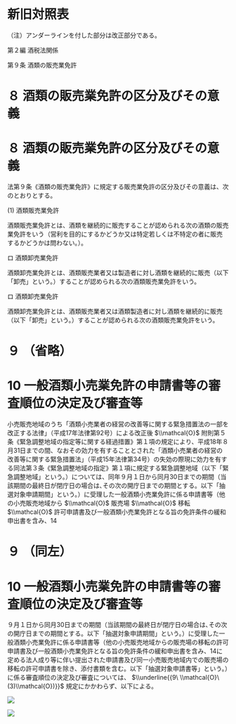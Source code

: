# 新旧対照表

（注）アンダーラインを付した部分は改正部分である。

第２編 酒税法関係

第９条 酒類の販売業免許

# ８ 酒類の販売業免許の区分及びその意義

# ８ 酒類の販売業免許の区分及びその意義

法第９条《酒類の販売業免許》に規定する販売業免許の区分及びその意義は、次のとおりとする。

(1) 酒類販売業免許

酒類販売業免許とは、酒類を継続的に販売することが認められる次の酒類の販売業免許をいう（営利を目的にするかどうか又は特定若しくは不特定の者に販売するかどうかは問わない。）。

ロ 酒類卸売業免許

酒類卸売業免許とは、酒類販売業者又は製造者に対し酒類を継続的に販売（以下「卸売」という。）することが認められる次の酒類販売業免許をいう。

ロ 酒類卸売業免許

酒類卸売業免許とは、酒類販売業者又は酒類製造者に対し酒類を継続的に販売（以下「卸売」という。）することが認められる次の酒類販売業免許をいう。

# ９ （省略）

# 10 一般酒類小売業免許の申請書等の審査順位の決定及び審査等

小売販売地域のうち「酒類小売業者の経営の改善等に関する緊急措置法の一部を改正する法律」（平成17年法律第92号）による改正後 $\\mathcal{O}$ 附則第５条《緊急調整地域の指定等に関する経過措置》第１項の規定により、平成18年８月31日までの間、なおその効力を有することとされた「酒類小売業者の経営の改善等に関する緊急措置法」（平成15年法律第34号）の失効の際現に効力を有する同法第３条《緊急調整地域の指定》第１項に規定する緊急調整地域（以下「緊急調整地域」という。）については、同年９月１日から同月30日までの期間（当該期間の最終日が閉庁日の場合は､その次の開庁日までの期間とする。以下「抽選対象申請期間」という。）に受理した一般酒類小売業免許に係る申請書等（他の小売販売地域から $\\mathcal{O}$ 販売場 $\\mathcal{O}$ 移転 $\\mathcal{O}$ 許可申請書及び一般酒類小売業免許となる旨の免許条件の緩和申出書を含み、14

# ９ （同左）

# 10 一般酒類小売業免許の申請書等の審査順位の決定及び審査等

９月１日から同月30日までの期間（当該期間の最終日が閉庁日の場合は､その次の開庁日までの期間とする。以下「抽選対象申請期間」という。）に受理した一般酒類小売業免許に係る申請書等（他の小売販売地域からの販売場の移転の許可申請書及び一般酒類小売業免許となる旨の免許条件の緩和申出書を含み、14に定める法人成り等に伴い提出された申請書及び同一小売販売地域内での販売場の移転の許可申請書を除き、添付書類を含む。以下「抽選対象申請書等」という。）に係る審査順位の決定及び審査については、 $\\underline{{9\ \\mathcal{O}\ (3)\\mathcal{O})}}$ 規定にかかわらず、以下による。

![](https://www.nta.go.jp/tmp/d0bb37e7-ec3a-4a5a-9f33-0b4e8630737d/images/de49d5dd3f1de89ca6a957904c754027c98c08275421fd3af9c3e4fdb01d87f4.jpg)

![](https://www.nta.go.jp/tmp/d0bb37e7-ec3a-4a5a-9f33-0b4e8630737d/images/b068a0c2c4dfca71eb5dccd99087d0e0b03f2e9927bee847fd26ff789cfbb040.jpg)